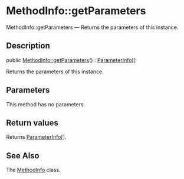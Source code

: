 MethodInfo::getParameters
================

MethodInfo::getParameters — Returns the parameters of this instance.

Description
---------------


public [MethodInfo::getParameters](https://github.com/lingtalfi/DocTools/blob/master/doc/api/DocTools/Info/MethodInfo/getParameters.md)() : [ParameterInfo[]](https://github.com/lingtalfi/DocTools/blob/master/doc/api/DocTools/Info/ParameterInfo.md)




Returns the parameters of this instance.




Parameters
--------------

This method has no parameters.


Return values
----------------

Returns [ParameterInfo[]](https://github.com/lingtalfi/DocTools/blob/master/doc/api/DocTools/Info/ParameterInfo.md).









See Also
-----------

The [MethodInfo](https://github.com/lingtalfi/DocTools/blob/master/doc/api/DocTools/Info/MethodInfo.md) class.

